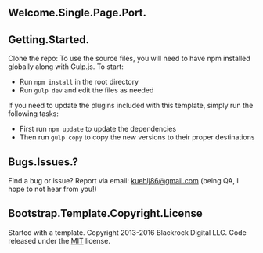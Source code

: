 ## Welcome.Single.Page.Port.

## Getting.Started.
Clone the repo:
To use the source files, you will need to have npm installed globally along with Gulp.js. To start:
* Run `npm install` in the root directory
* Run `gulp dev` and edit the files as needed

If you need to update the plugins included with this template, simply run the following tasks:
* First run `npm update` to update the dependencies
* Then run `gulp copy` to copy the new versions to their proper destinations

## Bugs.Issues.?

Find a bug or issue?  Report via email: kuehlj86@gmail.com (being QA, I hope to not hear from you!)

## Bootstrap.Template.Copyright.License

Started with a template. Copyright 2013-2016 Blackrock Digital LLC. Code released under the [MIT](https://github.com/BlackrockDigital/startbootstrap-agency/blob/gh-pages/LICENSE) license.
